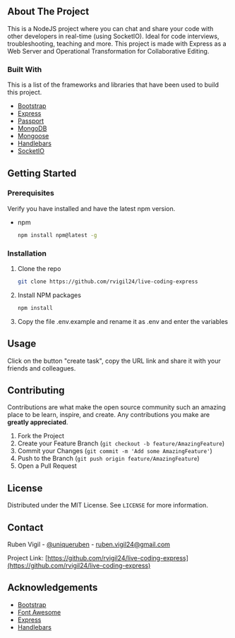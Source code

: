 <!-- ABOUT THE PROJECT -->
## About The Project

This is a NodeJS project where you can chat and share your code with other developers in real-time (using SocketIO). Ideal for code interviews, troubleshooting, teaching and more. This project is made with Express as a Web Server and Operational Transformation for Collaborative Editing.

### Built With

This is a list of the frameworks and libraries that have been used to build this project.
* [Bootstrap](https://getbootstrap.com)
* [Express](https://expressjs.com/)
* [Passport](http://www.passportjs.org/)
* [MongoDB](https://www.mongodb.com/)
* [Mongoose](https://mongoosejs.com/)
* [Handlebars](https://handlebarsjs.com/)
* [SocketIO](https://socket.io/)



<!-- GETTING STARTED -->
## Getting Started

### Prerequisites

Verify you have installed and have the latest npm version.
* npm
  ```sh
  npm install npm@latest -g
  ```

### Installation

1. Clone the repo
   ```sh
   git clone https://github.com/rvigil24/live-coding-express
   ```
2. Install NPM packages
   ```sh
   npm install
   ```
3. Copy the file .env.example and rename it as .env and enter the variables


## Usage

Click on the button "create task", copy the URL link and share it with your friends and colleagues.


<!-- CONTRIBUTING -->
## Contributing

Contributions are what make the open source community such an amazing place to be learn, inspire, and create. Any contributions you make are **greatly appreciated**.

1. Fork the Project
2. Create your Feature Branch (`git checkout -b feature/AmazingFeature`)
3. Commit your Changes (`git commit -m 'Add some AmazingFeature'`)
4. Push to the Branch (`git push origin feature/AmazingFeature`)
5. Open a Pull Request



<!-- LICENSE -->
## License

Distributed under the MIT License. See `LICENSE` for more information.



<!-- CONTACT -->
## Contact

Ruben Vigil - [@uniqueruben](https://twitter.com/rubenvigil19) - ruben.vigil24@gmail.com

Project Link: [https://github.com/rvigil24/live-coding-express](https://github.com/rvigil24/live-coding-express)



<!-- ACKNOWLEDGEMENTS -->
## Acknowledgements
* [Bootstrap](http://jvectormap.com)
* [Font Awesome](https://fontawesome.com)
* [Express](https://expressjs.com/)
* [Handlebars](https://handlebarsjs.com/)
